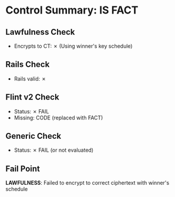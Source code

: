 # Control Summary: IS FACT

## Lawfulness Check
- Encrypts to CT: ✗
  (Using winner's key schedule)

## Rails Check
- Rails valid: ✗

## Flint v2 Check
- Status: ✗ FAIL
- Missing: CODE (replaced with FACT)

## Generic Check
- Status: ✗ FAIL (or not evaluated)

## Fail Point
**LAWFULNESS**: Failed to encrypt to correct ciphertext with winner's schedule